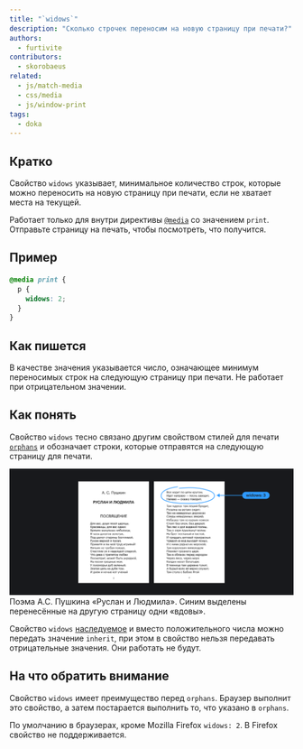 ```yaml
---
title: "`widows`"
description: "Сколько строчек переносим на новую страницу при печати?"
authors:
  - furtivite
contributors:
  - skorobaeus
related:
  - js/match-media
  - css/media
  - js/window-print
tags:
  - doka
---
```


## Кратко

Свойство `widows` указывает, минимальное количество строк, которые можно переносить на новую страницу при печати, если не хватает места на текущей.

Работает только для внутри директивы [`@media`](/css/media/) со значением `print`. Отправьте страницу на печать, чтобы посмотреть, что получится.

## Пример

```css
@media print {
  p {
    widows: 2;
  }
}
```

## Как пишется

В качестве значения указывается число, означающее минимум переносимых строк на следующую страницу при печати. Не работает при отрицательном значении.

## Как понять

Свойство `widows` тесно связано другим свойством стилей для печати [`orphans`](/css/orphans/) и обозначает строки, которые отправятся на следующую страницу для печати.

![Пример напечатанного на двух страницах текста](images/widows.png)
Поэма А.С. Пушкина «Руслан и Людмила». Синим выделены перенесённые на другую страницу одни «вдовы».

Свойство `widows` [наследуемое](/css/inheritance/) и вместо положительного числа можно передать значение `inherit`, при этом в свойство нельзя передавать отрицательные значения. Они работать не будут.

## На что обратить внимание

Cвойство `widows` имеет преимущество перед `orphans`. Браузер выполнит это свойство, а затем постарается выполнить то, что указано в `orphans`.

По умолчанию в браузерах, кроме Mozilla Firefox `widows: 2`. В Firefox свойство не поддерживается.
